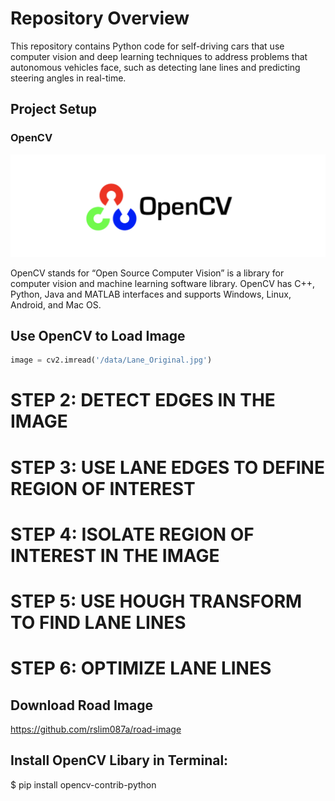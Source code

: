 # Repository Overview 
This repository contains Python code for self-driving cars that use computer vision and deep learning techniques to address problems that autonomous vehicles face, such as detecting lane lines and predicting steering angles in real-time.


## Project Setup

### OpenCV
![OpenCV](screenshots/opencv.png)

OpenCV stands for “Open Source Computer Vision” is a library for computer vision and machine learning software library. OpenCV has C++, Python, Java and MATLAB interfaces and supports Windows, Linux, Android, and Mac OS. 

## Use OpenCV to Load Image 
```python
image = cv2.imread('/data/Lane_Original.jpg')
```


# STEP 2: DETECT EDGES IN THE IMAGE 
# STEP 3: USE LANE EDGES TO DEFINE REGION OF INTEREST #
# STEP 4: ISOLATE REGION OF INTEREST IN THE IMAGE
# STEP 5: USE HOUGH TRANSFORM TO FIND LANE LINES 
# STEP 6: OPTIMIZE LANE LINES 

## Download Road Image
https://github.com/rslim087a/road-image

## Install OpenCV Libary in Terminal:
$ pip install opencv-contrib-python



